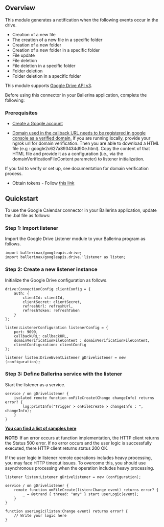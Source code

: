 ## Overview

This module generates a notification when the following events occur in the drive.
- Creation of a new file
- The creation of a new file in a specific folder
- Creation of a new folder
- Creation of a new folder in a specific folder
- File update
- File deletion
- File deletion in a specific folder
- Folder deletion
- Folder deletion in a specific folder

This module supports [Google Drive API v3](https://developers.google.com/drive/api).

Before using this connector in your Ballerina application, complete the following:

### Prerequisites
- [Create a Google account](https://accounts.google.com/signup/v2/webcreateaccount?utm_source=ga-ob-search&utm_medium=google-account&flowName=GlifWebSignIn&flowEntry=SignUp)
* [Domain used in the callback URL needs to be registered in google console as a verified domain.](https://console.cloud.google.com/apis/credentials/domainverification)
If you are running locally, provide your ngrok url for domain verification. Then you are able to download a HTML file (e.g : google2c627a893434d90e.html). Copy the content of that HTML file and provide it as a configuration (i.e., via the domainVerificationFileContent parameter) to listener initialization.

If you fail to verify or set up, see documentation for domain verification process.

- Obtain tokens - Follow [this link](https://developers.google.com/identity/protocols/oauth2)

## Quickstart

To use the Google Calendar connector in your Ballerina application, update the .bal file as follows:

### Step 1: Import listener
Import the Google Drive Listener module to your Ballerina program as follows.

```ballerina
import ballerinax/googleapis.drive;
import ballerinax/googleapis.drive.'listener as listen;
```

### Step 2: Create a new listener instance
Initialize the Google Drive configuration as follows.

```ballerina
drive:ConnectionConfig clientConfig = {
    auth: {
        clientId: clientId,
        clientSecret: clientSecret,
        refreshUrl: refreshUrl,
        refreshToken: refreshToken
    }
};

listen:ListenerConfiguration listenerConfig = {
    port: 9090,
    callbackURL: callbackURL,
    domainVerificationFileContent : domainVerificationFileContent,
    clientConfiguration: clientConfig
};

listener listen:DriveEventListener gDrivelistener = new (configuration);

```

### Step 3: Define Ballerina service with the listener
Start the listener as a service.

```ballerina
service / on gDrivelistener {
    isolated remote function onFileCreate(Change changeInfo) returns error? {
        log:printInfo("Trigger > onFileCreate > changeInfo : ", changeInfo);     
    }
}
```
**[You can find a list of samples here](https://github.com/ballerina-platform/module-ballerinax-googleapis.drive/tree/main/drive/samples/listener_sample)**

**NOTE:**
If an error occurs at function implementation, the HTTP client returns the Status 500 error. If no error occurs and the user logic is successfully executed, there HTTP client returns status 200 OK.

If the user logic in listener remote operations includes heavy processing, you may face HTTP timeout issues. To overcome this, you should use asynchronous processing when the operation includes heavy processing.

```ballerina
listener listen:Listener gDrivelistener = new (configuration);

service / on gDrivelistener {
    remote function onFileCreate(listen:Change event) returns error? {
        _ = @strand { thread: "any" } start userLogic(event);
    }
}

function userLogic(listen:Change event) returns error? {
    // Write your logic here
}
```

